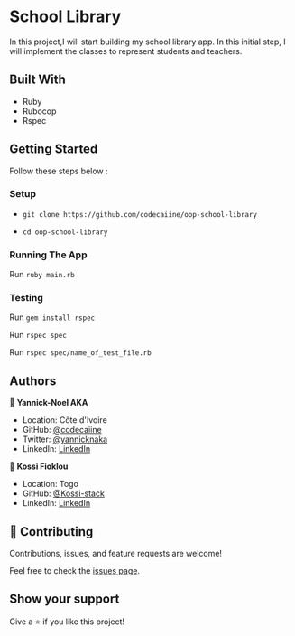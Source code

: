 # School Library

In this project,I will start building my school library app. In this initial step, I will implement the classes to represent students and teachers.

## Built With
- Ruby
- Rubocop
- Rspec

## Getting Started
Follow these steps below :

### Setup
- ```git clone https://github.com/codecaiine/oop-school-library```

- ```cd oop-school-library```

### Running The App
Run ```ruby main.rb``` 

### Testing

Run ```gem install rspec``` 

Run ```rspec spec``` 

Run ```rspec spec/name_of_test_file.rb``` 

## Authors

👤 **Yannick-Noel AKA**

- Location: Côte d'Ivoire
- GitHub: [@codecaiine](https://github.com/codecaiine)
- Twitter: [@yannicknaka](https://twitter.com/yannicknaka)
- LinkedIn: [LinkedIn](https://www.linkedin.com/in/yannick-no%C3%ABl-aka/)

👤 **Kossi Fioklou**

- Location: Togo
- GitHub: [@Kossi-stack](https://github.com/kossi-stack)
- LinkedIn: [LinkedIn](https://www.linkedin.com/in/kossi-stack/)

## 🤝 Contributing

Contributions, issues, and feature requests are welcome!

Feel free to check the [issues page](https://github.com/codecaiine/oop-school-library/issues).

## Show your support

Give a ⭐️ if you like this project!
